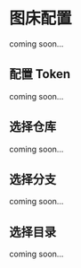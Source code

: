 # 图床配置

coming soon...

## 配置 Token

coming soon...

## 选择仓库

coming soon...

## 选择分支

coming soon...

## 选择目录

coming soon...